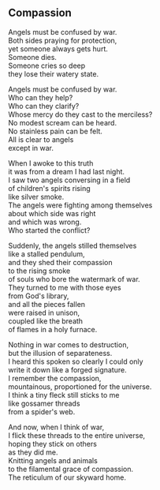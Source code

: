 Compassion
----------

Angels must be confused by war.  
Both sides praying for protection,  
yet someone always gets hurt.  
Someone dies.  
Someone cries so deep   
they lose their watery state.  

Angels must be confused by war.  
Who can they help?  
Who can they clarify?  
Whose mercy do they cast to the merciless?  
No modest scream can be heard.  
No stainless pain can be felt.  
All is clear to angels  
except in war.  

When I awoke to this truth  
it was from a dream I had last night.  
I saw two angels conversing in a field  
of children's spirits rising  
like silver smoke.  
The angels were fighting among themselves  
about which side was right  
and which was wrong.  
Who started the conflict?  

Suddenly, the angels stilled themselves   
like a stalled pendulum,  
and they shed their compassion   
to the rising smoke  
of souls who bore the watermark of war.  
They turned to me with those eyes  
from God's library,  
and all the pieces fallen   
were raised in unison,  
coupled like the breath   
of flames in a holy furnace.  

Nothing in war comes to destruction,   
but the illusion of separateness.  
I heard this spoken so clearly I could only   
write it down like a forged signature.  
I remember the compassion,  
mountainous, proportioned for the universe.  
I think a tiny fleck still sticks to me  
like gossamer threads   
from a spider's web.  

And now, when I think of war,  
I flick these threads to the entire universe,  
hoping they stick on others  
as they did me.  
Knitting angels and animals  
to the filamental grace of compassion.  
The reticulum of our skyward home.